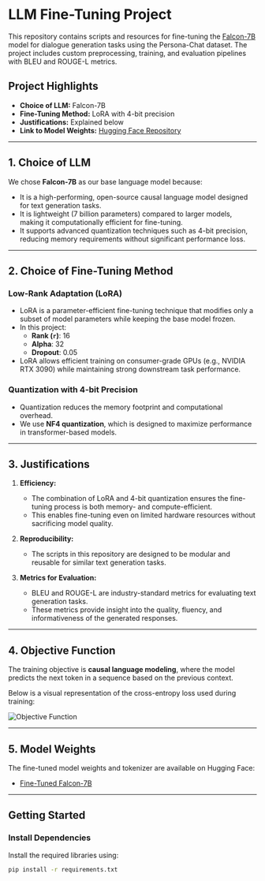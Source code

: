 # LLM Fine-Tuning Project

This repository contains scripts and resources for fine-tuning the [Falcon-7B](https://huggingface.co/tiiuae/falcon-7b) model for dialogue generation tasks using the Persona-Chat dataset. The project includes custom preprocessing, training, and evaluation pipelines with BLEU and ROUGE-L metrics.

## Project Highlights

- **Choice of LLM:** Falcon-7B
- **Fine-Tuning Method:** LoRA with 4-bit precision
- **Justifications:** Explained below
- **Link to Model Weights:** [Hugging Face Repository](https://huggingface.co/HarshBhati/Falcon-7b-FineTuned-weights/tree/main)

---

## 1. **Choice of LLM**
We chose **Falcon-7B** as our base language model because:
- It is a high-performing, open-source causal language model designed for text generation tasks.
- It is lightweight (7 billion parameters) compared to larger models, making it computationally efficient for fine-tuning.
- It supports advanced quantization techniques such as 4-bit precision, reducing memory requirements without significant performance loss.

---

## 2. **Choice of Fine-Tuning Method**
### **Low-Rank Adaptation (LoRA)**
- LoRA is a parameter-efficient fine-tuning technique that modifies only a subset of model parameters while keeping the base model frozen.
- In this project:
  - **Rank (`r`)**: 16
  - **Alpha**: 32
  - **Dropout**: 0.05
- LoRA allows efficient training on consumer-grade GPUs (e.g., NVIDIA RTX 3090) while maintaining strong downstream task performance.

### **Quantization with 4-bit Precision**
- Quantization reduces the memory footprint and computational overhead.
- We use **NF4 quantization**, which is designed to maximize performance in transformer-based models.

---

## 3. **Justifications**
1. **Efficiency:**
   - The combination of LoRA and 4-bit quantization ensures the fine-tuning process is both memory- and compute-efficient.
   - This enables fine-tuning even on limited hardware resources without sacrificing model quality.

2. **Reproducibility:**
   - The scripts in this repository are designed to be modular and reusable for similar text generation tasks.

3. **Metrics for Evaluation:**
   - BLEU and ROUGE-L are industry-standard metrics for evaluating text generation tasks.
   - These metrics provide insight into the quality, fluency, and informativeness of the generated responses.

---

## 4. **Objective Function**
The training objective is **causal language modeling**, where the model predicts the next token in a sequence based on the previous context. 

Below is a visual representation of the cross-entropy loss used during training:

![Objective Function](objective_function_image.png)

---

## 5. **Model Weights**
The fine-tuned model weights and tokenizer are available on Hugging Face:
- [Fine-Tuned Falcon-7B](https://huggingface.co/HarshBhati/Falcon-7b-FineTuned-weights/tree/main)

---

## Getting Started
### **Install Dependencies**
Install the required libraries using:
```bash
pip install -r requirements.txt
